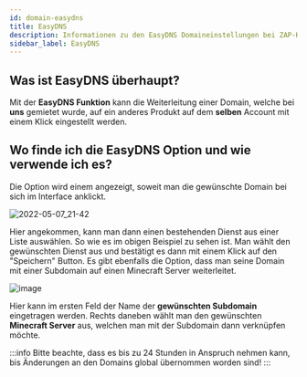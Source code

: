 ```yaml
---
id: domain-easydns
title: EasyDNS
description: Informationen zu den EasyDNS Domaineinstellungen bei ZAP-Hosting - ZAP-Hosting.com Dokumentationen
sidebar_label: EasyDNS
---
```


## Was ist EasyDNS überhaupt?

Mit der **EasyDNS Funktion** kann  die Weiterleitung einer Domain, welche bei **uns** gemietet wurde, auf ein anderes Produkt auf dem **selben** Account mit einem Klick eingestellt werden.

## Wo finde ich die EasyDNS Option und wie verwende ich es?

Die Option wird einem angezeigt, soweit man die gewünschte Domain bei sich im Interface anklickt.

![2022-05-07_21-42](https://user-images.githubusercontent.com/61953937/167269498-f2a54ed8-472f-418a-bc6d-184b49dd075c.png)

Hier angekommen, kann man dann einen bestehenden Dienst aus einer Liste auswählen.
So wie es im obigen Beispiel zu sehen ist.
Man wählt den gewünschten Dienst aus und bestätigt es dann mit einem Klick auf den "Speichern" Button.
Es gibt ebenfalls die Option, dass man seine Domain mit einer Subdomain auf einen Minecraft Server weiterleitet.

![image](https://user-images.githubusercontent.com/13604413/159176049-875a72ff-c18e-4253-89cd-af5960c656f5.png)

Hier kann im ersten Feld der Name der **gewünschten Subdomain** eingetragen werden.
Rechts daneben wählt man den gewünschten **Minecraft Server** aus, welchen man mit der Subdomain dann verknüpfen möchte.

:::info
Bitte beachte, dass es bis zu 24 Stunden in Anspruch nehmen kann, bis Änderungen an den Domains global übernommen worden sind!
:::
